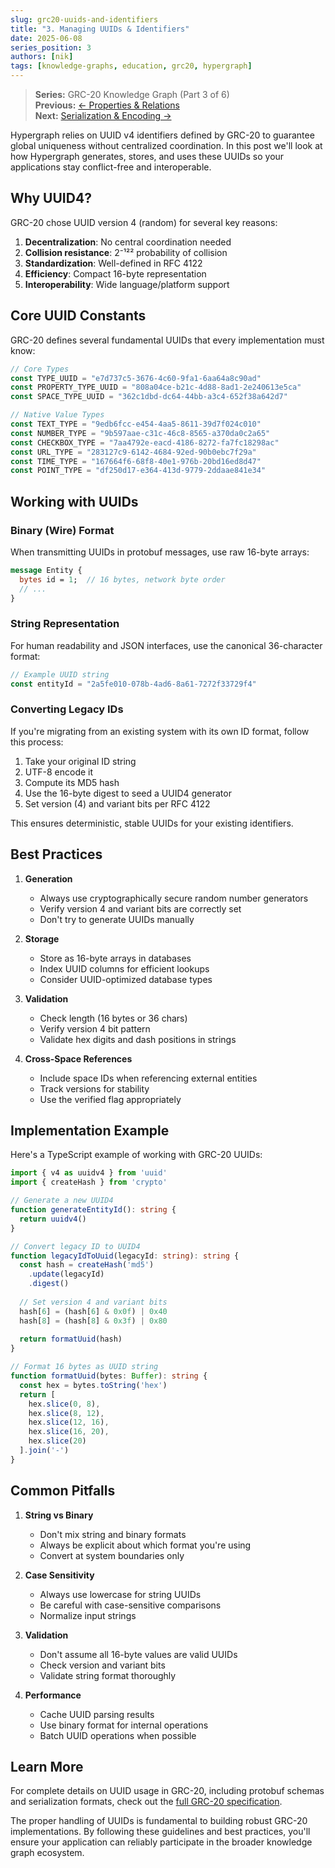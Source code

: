 ```yaml
---
slug: grc20-uuids-and-identifiers
title: "3. Managing UUIDs & Identifiers"
date: 2025-06-08
series_position: 3
authors: [nik]
tags: [knowledge-graphs, education, grc20, hypergraph]
---
```


> **Series:** GRC-20 Knowledge Graph (Part 3 of 6)  
> **Previous:** [← Properties & Relations](/blog/properties-and-relations-in-grc20)  
> **Next:** [Serialization & Encoding →](/blog/grc20-serialization-and-encoding)

Hypergraph relies on UUID v4 identifiers defined by GRC-20 to guarantee global uniqueness without centralized coordination. In this post we'll look at how Hypergraph generates, stores, and uses these UUIDs so your applications stay conflict-free and interoperable.

<!-- truncate -->

## Why UUID4?

GRC-20 chose UUID version 4 (random) for several key reasons:

1. **Decentralization**: No central coordination needed
2. **Collision resistance**: 2⁻¹²² probability of collision
3. **Standardization**: Well-defined in RFC 4122
4. **Efficiency**: Compact 16-byte representation
5. **Interoperability**: Wide language/platform support

## Core UUID Constants

GRC-20 defines several fundamental UUIDs that every implementation must know:

```typescript
// Core Types
const TYPE_UUID = "e7d737c5-3676-4c60-9fa1-6aa64a8c90ad"
const PROPERTY_TYPE_UUID = "808a04ce-b21c-4d88-8ad1-2e240613e5ca"
const SPACE_TYPE_UUID = "362c1dbd-dc64-44bb-a3c4-652f38a642d7"

// Native Value Types
const TEXT_TYPE = "9edb6fcc-e454-4aa5-8611-39d7f024c010"
const NUMBER_TYPE = "9b597aae-c31c-46c8-8565-a370da0c2a65"
const CHECKBOX_TYPE = "7aa4792e-eacd-4186-8272-fa7fc18298ac"
const URL_TYPE = "283127c9-6142-4684-92ed-90b0ebc7f29a"
const TIME_TYPE = "167664f6-68f8-40e1-976b-20bd16ed8d47"
const POINT_TYPE = "df250d17-e364-413d-9779-2ddaae841e34"
```

## Working with UUIDs

### Binary (Wire) Format

When transmitting UUIDs in protobuf messages, use raw 16-byte arrays:

```proto
message Entity {
  bytes id = 1;  // 16 bytes, network byte order
  // ...
}
```

### String Representation

For human readability and JSON interfaces, use the canonical 36-character format:

```typescript
// Example UUID string
const entityId = "2a5fe010-078b-4ad6-8a61-7272f33729f4"
```

### Converting Legacy IDs

If you're migrating from an existing system with its own ID format, follow this process:

1. Take your original ID string
2. UTF-8 encode it
3. Compute its MD5 hash
4. Use the 16-byte digest to seed a UUID4 generator
5. Set version (4) and variant bits per RFC 4122

This ensures deterministic, stable UUIDs for your existing identifiers.

## Best Practices

1. **Generation**
   - Always use cryptographically secure random number generators
   - Verify version 4 and variant bits are correctly set
   - Don't try to generate UUIDs manually

2. **Storage**
   - Store as 16-byte arrays in databases
   - Index UUID columns for efficient lookups
   - Consider UUID-optimized database types

3. **Validation**
   - Check length (16 bytes or 36 chars)
   - Verify version 4 bit pattern
   - Validate hex digits and dash positions in strings

4. **Cross-Space References**
   - Include space IDs when referencing external entities
   - Track versions for stability
   - Use the verified flag appropriately

## Implementation Example

Here's a TypeScript example of working with GRC-20 UUIDs:

```typescript
import { v4 as uuidv4 } from 'uuid'
import { createHash } from 'crypto'

// Generate a new UUID4
function generateEntityId(): string {
  return uuidv4()
}

// Convert legacy ID to UUID4
function legacyIdToUuid(legacyId: string): string {
  const hash = createHash('md5')
    .update(legacyId)
    .digest()
  
  // Set version 4 and variant bits
  hash[6] = (hash[6] & 0x0f) | 0x40
  hash[8] = (hash[8] & 0x3f) | 0x80
  
  return formatUuid(hash)
}

// Format 16 bytes as UUID string
function formatUuid(bytes: Buffer): string {
  const hex = bytes.toString('hex')
  return [
    hex.slice(0, 8),
    hex.slice(8, 12),
    hex.slice(12, 16),
    hex.slice(16, 20),
    hex.slice(20)
  ].join('-')
}
```

## Common Pitfalls

1. **String vs Binary**
   - Don't mix string and binary formats
   - Always be explicit about which format you're using
   - Convert at system boundaries only

2. **Case Sensitivity**
   - Always use lowercase for string UUIDs
   - Be careful with case-sensitive comparisons
   - Normalize input strings

3. **Validation**
   - Don't assume all 16-byte values are valid UUIDs
   - Check version and variant bits
   - Validate string format thoroughly

4. **Performance**
   - Cache UUID parsing results
   - Use binary format for internal operations
   - Batch UUID operations when possible

## Learn More

For complete details on UUID usage in GRC-20, including protobuf schemas and serialization formats, check out the [full GRC-20 specification](https://forum.thegraph.com/t/grc-20-knowledge-graph/6161).

The proper handling of UUIDs is fundamental to building robust GRC-20 implementations. By following these guidelines and best practices, you'll ensure your application can reliably participate in the broader knowledge graph ecosystem. 